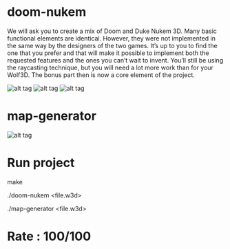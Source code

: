 # doom-nukem
We will ask you to create a mix of Doom and Duke Nukem 3D. Many basic functional
elements are identical. However, they were not implemented in the same way by the designers of the two games. It’s up to you to find the one that you prefer and that will make
it possible to implement both the requested features and the ones you can’t wait to invent.
You’ll still be using the raycasting technique, but you will need a lot more work than
for your Wolf3D. The bonus part then is now a core element of the project.

![alt tag](https://user-images.githubusercontent.com/34480775/52217940-d169f400-2899-11e9-8641-344249669b02.png)
![alt tag](https://user-images.githubusercontent.com/34480775/52216949-be562480-2897-11e9-8e2c-45304c04b301.png)
![alt tag](https://user-images.githubusercontent.com/34480775/52217407-a9c65c00-2898-11e9-91df-dd7b022df345.png)

# map-generator
![alt tag](https://user-images.githubusercontent.com/34480775/52216499-a29e4e80-2896-11e9-9cac-cb610fa34f51.png)

# Run project
make

./doom-nukem <file.w3d> 

./map-generator <file.w3d> 

# Rate : 100/100
